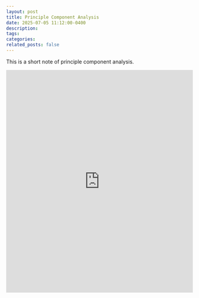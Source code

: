```yaml
---
layout: post
title: Principle Component Analysis
date: 2025-07-05 11:12:00-0400
description: 
tags: 
categories:
related_posts: false
---
```


This is a short note of principle component analysis.

<iframe src="https://drive.google.com/file/d/1_HRNse1CONGusqLCQcSW1euMfpr9WO6K/preview" width="100%" height="600px" style="border: none;"></iframe>



